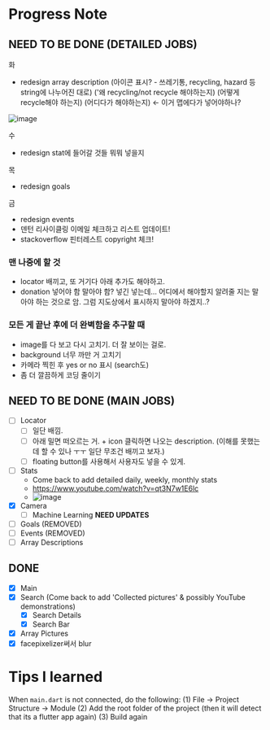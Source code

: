 # Progress Note
     
## NEED TO BE DONE (DETAILED JOBS)

화
- redesign array description
(아이콘 표시? - 쓰레기통, recycling, hazard 등 string에 나누어진 대로)
('왜 recycling/not recycle 해야하는지)
(어떻게 recycle해야 하는지)
(어디다가 해야하는지) <- 이거 맵에다가 넣어야하나?

![image](https://user-images.githubusercontent.com/68700599/91166193-973c8f00-e697-11ea-98f0-fda6a5429980.png)

수
- redesign stat에 들어갈 것들 뭐뭐 넣을지

목
- redesign goals

금
- redesign events
- 덴턴 리사이클링 이메일 체크하고 리스트 업데이트!
- stackoverflow 핀터레스트 copyright 체크!

### 맨 나중에 할 것
- locator 배끼고, 또 거기다 아래 추가도 해야하고.
- donation 넣어야 함 말아야 함? 넣긴 넣는데... 어디에서 해야할지 알려줄 지는 말아야 하는 것으로 암. 그럼 지도상에서 표시하지 말아야 하겠지..?


### 모든 게 끝난 후에 더 완벽함을 추구할 때
- image를 다 보고 다시 고치기. 더 잘 보이는 걸로.
- background 너무 까만 거 고치기
- 카메라 찍힌 후 yes or no 표시 (search도)
- 좀 더 깔끔하게 코딩 줄이기


## NEED TO BE DONE (MAIN JOBS)
- [ ] Locator
    - [ ] 일단 배낌. 
    - [ ] 아래 밀면 떠오르는 거. + icon 클릭하면 나오는 description. (이해를 못했는데 할 수 있나 ㅜㅜ 일단 무조건 배끼고 보자.)
    - [ ] floating button를 사용해서 사용자도 넣을 수 있게.
- [ ] Stats 
     - Come back to add detailed daily, weekly, monthly stats
     - https://www.youtube.com/watch?v=qt3N7w1E6lc
     - ![image](https://user-images.githubusercontent.com/68700599/90002144-e3c7a980-dc57-11ea-9189-6c7f356a478a.png)
- [X] Camera
     - [ ] Machine Learning  **NEED UPDATES**
- [ ] Goals (REMOVED)
- [ ] Events (REMOVED)
- [ ] Array Descriptions

## DONE
- [X] Main
- [X] Search (Come back to add 'Collected pictures' & possibly YouTube demonstrations)
     - [X] Search Details
     - [X] Search Bar
- [X] Array Pictures
- [X] facepixelizer써서 blur

# Tips I learned

When `main.dart` is not connected, do the following:
(1) File -> Project Structure -> Module
(2) Add the root folder of the project (then it will detect that its a flutter app again)
(3) Build again

